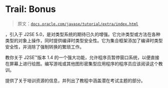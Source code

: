 # Trail: Bonus

> 原文：[`docs.oracle.com/javase/tutorial/extra/index.html`](https://docs.oracle.com/javase/tutorial/extra/index.html)

，引入于 J2SE 5.0，是对类型系统的期待已久的增强。它允许类型或方法在各种类型的对象上操作，同时提供编译时类型安全性。它为集合框架添加了编译时类型安全性，并消除了强制转换的繁琐工作。

教你关于 J2SE™版本 1.4 的一个强大功能，允许程序员暂停窗口系统，以便直接在屏幕上进行绘图。编写游戏或其他图形密集型应用程序的程序员应该阅读这个教训。

提供了关于培训资源的信息，并列出了教程中涵盖潜在考试主题的部分。
